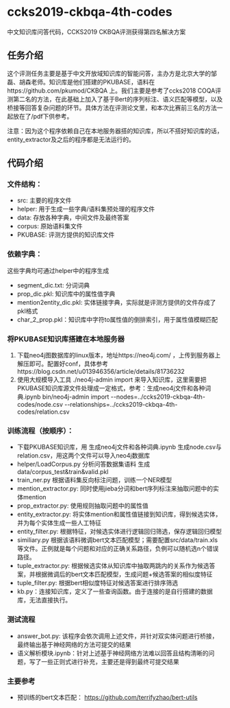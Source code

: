# ccks2019-ckbqa-4th-codes
中文知识库问答代码，CCKS2019 CKBQA评测获得第四名解决方案
## 任务介绍
  这个评测任务主要是基于中文开放域知识库的智能问答，主办方是北京大学的邹磊、胡森老师。知识库是他们搭建的PKUBASE，语料在https://github.com/pkumod/CKBQA 上。我们主要是参考了ccks2018 COQA评测第二名的方法，在此基础上加入了基于Bert的序列标注、语义匹配等模型，以及桥接等回答复杂问题的环节。具体方法在评测论文里，和本次比赛前三名的方法一起放在了/pdf下供参考。  
  
  注意：因为这个程序依赖自己在本地服务器搭的知识库，所以不搭好知识库的话，entity_extractor及之后的程序都是无法运行的。
## 代码介绍
  ### 文件结构：
  - src: 主要的程序文件
  - helper: 用于生成一些字典/语料集预处理的程序文件
  - data: 存放各种字典，中间文件及最终答案
  - corpus: 原始语料集文件
  - PKUBASE: 评测方提供的知识库文件
  ### 依赖字典：
  这些字典均可通过helper中的程序生成
  - segment_dic.txt: 分词词典
  - prop_dic.pkl: 知识库中的属性值字典
  - mention2entity_dic.pkl: 实体链接字典，实际就是评测方提供的文件存成了pkl格式
  - char_2_prop.pkl：知识库中字符to属性值的倒排索引，用于属性值模糊匹配
  ### 将PKUBASE知识库搭建在本地服务器
  1. 下载neo4j图数据库的linux版本，地址https://neo4j.com/ ，上传到服务器上解压即可。配置好conf，具体参考https://blog.csdn.net/u013946356/article/details/81736232 
  2. 使用大规模导入工具 ./neo4j-admin import 来导入知识库，这里需要把PKUBASE知识库源文件处理成一定格式，参考：生成neo4j文件和各种词典.ipynb
  bin/neo4j-admin import --nodes=../ccks2019-ckbqa-4th-codes/node.csv --relationships=../ccks2019-ckbqa-4th-codes/relation.csv
  ### 训练流程（按顺序）：
  - 下载PKUBASE知识库，用 生成neo4j文件和各种词典.ipynb 生成node.csv与relation.csv，用这两个文件可以导入neo4j数据库
  - helper/LoadCorpus.py 分析问答数据集语料 生成data/corpus_test&train&valid.pkl
  - train_ner.py 根据语料集反向标注问题，训练一个NER模型
  - mention_extractor.py: 同时使用jieba分词和bert序列标注来抽取问题中的实体mention
  - prop_extractor.py: 使用规则抽取问题中的属性值
  - entity_extractor.py: 将实体mention和属性值链接到知识库，得到候选实体，并为每个实体生成一些人工特征
  - entity_filter.py: 根据特征，对候选实体进行逻辑回归筛选，保存逻辑回归模型
  - similiary.py 根据该语料微调bert文本匹配模型；需要配置src/data/train.xls等文件。正例就是每个问题和对应的正确关系路径，负例可以随机选n个错误路径。
  - tuple_extractor.py: 根据候选实体从知识库中抽取两跳内的关系作为候选答案，并根据微调后的bert文本匹配模型，生成问题+候选答案的相似度特征
  - tuple_filter.py: 根据bert相似度特征对候选答案进行排序筛选
  - kb.py：连接知识库，定义了一些查询函数。由于连接的是自行搭建的数据库，无法直接执行。
  ### 测试流程
  - answer_bot.py: 该程序会依次调用上述文件，并针对双实体问题进行桥接，最终输出基于神经网络的方法可提交的结果
  - 语义解析模块.ipynb：针对上述基于神经网络方法难以回答且结构清晰的问题，写了一些正则式进行补充，主要还是得到最终可提交结果
  ### 主要参考
  - 预训练的bert文本匹配： https://github.com/terrifyzhao/bert-utils
